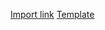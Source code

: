 [Import link](https://5574610.app.netsuite.com/app/setup/assistants/nsimport/importassistant.nl?recid=469&new=T) 
[Template](https://github.com/nt2311-vn/LabGroup_Netsuite/blob/main/CSVs/Invoice/create/Template%20INV%20create.csv)
